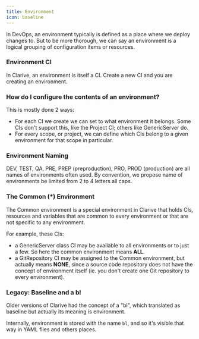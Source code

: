 ```yaml
---
title: Environment
icon: baseline
---
```


In DevOps, an environment typically is defined as a place
where we deploy changes to. But to be more thorough,
we can say an environment is a logical grouping of
configuration items or resources.

### Environment CI

In Clarive, an environment is itself a CI. Create a new CI
and you are creating an environment.

### How do I configure the contents of an environment?

This is mostly done 2 ways:

- For each CI we create we can set to what environment it belongs. Some
CIs don't support this, like the Project CI; others like GenericServer do.
- For every scope, or project, we can define which CIs belong
to a given environment for that scope in particular.

### Environment Naming

DEV, TEST, QA, PRE, PREP (preproduction), PRO, PROD (production)
are all names of environments often used. By convention, we
propose name of environments be limited from 2 to 4 letters all
caps.

### The Common (*) Environment

The Common environment is a special
environment in Clarive that holds
CIs, resources and variables that are common to
every environment or that are not specific to
any environment.

For example, these CIs:

- a GenericServer class CI may be available to all environments or to
just a few. So here the common environment means **ALL**.
- a GitRepository CI may be assigned to the Common environment, but
actually means **NONE**, since a source code repository does not have the
concept of environment itself (ie. you don't create one Git repository
to every environment).

### Legacy: Baseline and a bl

Older versions of Clarive had the
concept of a "bl", which translated as baseline
but actually its meaning is environment.

Internally, environment is stored with the name `bl`, and
so it's visible that way in YAML files and others places.
